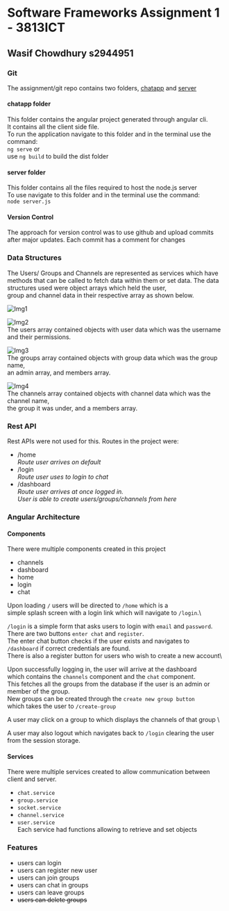 # Software Frameworks Assignment 1 - 3813ICT
## Wasif Chowdhury s2944951

### Git
The assignment/git repo contains two folders, [chatapp](https://github.com/wchow3/SFAssignment/tree/master/chatapp) and [server](https://github.com/wchow3/SFAssignment/tree/master/server)

#### chatapp folder
This folder contains the angular project generated through angular cli.\
It contains all the client side file.\
To run the application navigate to this folder and in the terminal use the command:\
`ng serve` or\
use `ng build` to build the dist folder

#### server folder
This folder contains all the files required to host the node.js server\
To use navigate to this folder and in the terminal use the command:\
`node server.js`

#### Version Control
The approach for version control was to use github and upload commits after major updates.
Each commit has a comment for changes

### Data Structures
The Users/ Groups and Channels are represented as services which have \
methods that can be called to fetch data within them or set data.
The data structures used were object arrays which held the user, \
group and channel data in their respective array as shown below. 

![Img1](https://github.com/wchow3/SFAssignment/blob/master/images/img1.PNG) 

![Img2](https://github.com/wchow3/SFAssignment/blob/master/images/img2.PNG) \
The users array contained objects with user data which was the username and their permissions. 

![Img3](https://github.com/wchow3/SFAssignment/blob/master/images/img3.PNG) \
The groups array contained objects with group data which was the group name, \
an admin array, and members array. 

![Img4](https://github.com/wchow3/SFAssignment/blob/master/images/img4.PNG) \
The channels array contained objects with channel data which was the channel name, \
the group it was under, and a members array.

### Rest API
Rest APIs were not used for this.
Routes in the project were:
- /home\
    *Route user arrives on default*
- /login\
    *Route user uses to login to chat*
- /dashboard\
    *Route user arrives at once logged in.*\
    *User is able to create users/groups/channels from here*

### Angular Architecture
#### Components
There were multiple components created in this project
- channels
- dashboard
- home
- login
- chat 

Upon loading `/` users will be directed to `/home` which is a \
simple splash screen with a login link which will navigate to `/login`.\

`/login` is a simple form that asks users to login with `email` and `password`.\
There are two buttons `enter chat` and `register`.\
The enter chat button checks if the user exists and navigates to \
`/dashboard` if correct credentials are found.\
There is also a register button for users who wish to create a new account\ 

Upon successfully logging in, the user will arrive at the dashboard \
which contains the `channels` component and the `chat` component. \
This fetches all the groups from the database if the user is an admin or member of the group. \
New groups can be created through the `create new group button` \
which takes the user to `/create-group`

A user may click on a group to which displays the channels of that group \

A user may also logout which navigates back to `/login` clearing the user from the session storage.

#### Services
There were multiple services created to allow communication between client and server.
- `chat.service`
- `group.service`
- `socket.service`
- `channel.service`
- `user.service`\
Each service had functions allowing to retrieve and set objects

### Features
- users can login
- users can register new user
- users can join groups
- users can chat in groups
- users can leave groups
- ~~users can delete groups~~
